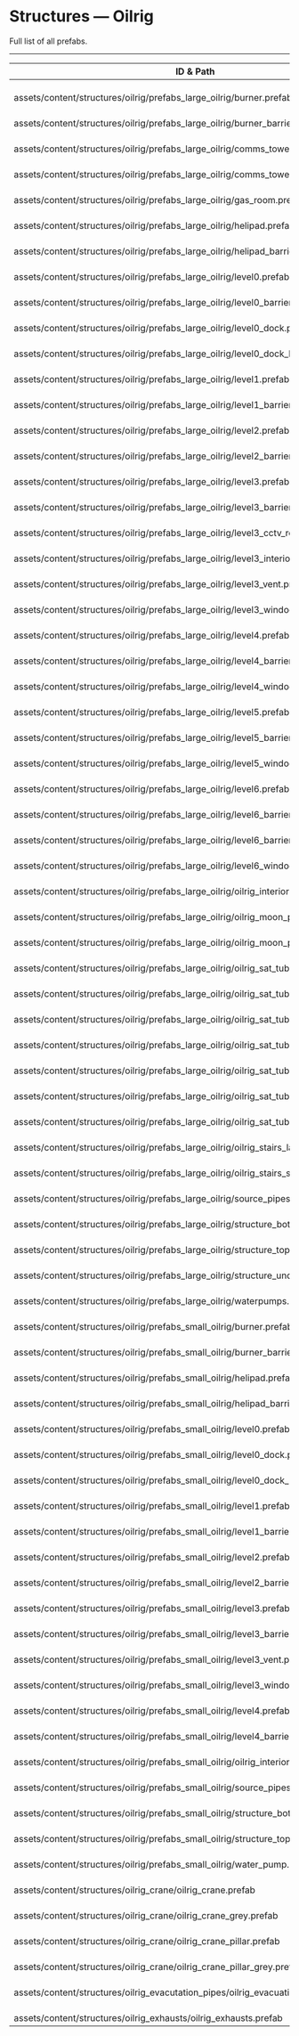 # Structures — Oilrig
Full list of all <Badge type="warning" text="76"/> prefabs.

---
| ID & Path |
| --- |
| <Badge type="tip" text="1782880883"/> <br> assets/content/structures/oilrig/prefabs_large_oilrig/burner.prefab |
| <Badge type="tip" text="3534617772"/> <br> assets/content/structures/oilrig/prefabs_large_oilrig/burner_barriers.prefab |
| <Badge type="tip" text="677712378"/> <br> assets/content/structures/oilrig/prefabs_large_oilrig/comms_tower.prefab |
| <Badge type="tip" text="3925470500"/> <br> assets/content/structures/oilrig/prefabs_large_oilrig/comms_tower_barriers.prefab |
| <Badge type="tip" text="276937281"/> <br> assets/content/structures/oilrig/prefabs_large_oilrig/gas_room.prefab |
| <Badge type="tip" text="1311949441"/> <br> assets/content/structures/oilrig/prefabs_large_oilrig/helipad.prefab |
| <Badge type="tip" text="2110938185"/> <br> assets/content/structures/oilrig/prefabs_large_oilrig/helipad_barriers.prefab |
| <Badge type="tip" text="1427059544"/> <br> assets/content/structures/oilrig/prefabs_large_oilrig/level0.prefab |
| <Badge type="tip" text="712901803"/> <br> assets/content/structures/oilrig/prefabs_large_oilrig/level0_barriers.prefab |
| <Badge type="tip" text="884858699"/> <br> assets/content/structures/oilrig/prefabs_large_oilrig/level0_dock.prefab |
| <Badge type="tip" text="4098884743"/> <br> assets/content/structures/oilrig/prefabs_large_oilrig/level0_dock_barriers.prefab |
| <Badge type="tip" text="3265400068"/> <br> assets/content/structures/oilrig/prefabs_large_oilrig/level1.prefab |
| <Badge type="tip" text="2619452465"/> <br> assets/content/structures/oilrig/prefabs_large_oilrig/level1_barriers.prefab |
| <Badge type="tip" text="839163717"/> <br> assets/content/structures/oilrig/prefabs_large_oilrig/level2.prefab |
| <Badge type="tip" text="2940622114"/> <br> assets/content/structures/oilrig/prefabs_large_oilrig/level2_barriers.prefab |
| <Badge type="tip" text="2809227737"/> <br> assets/content/structures/oilrig/prefabs_large_oilrig/level3.prefab |
| <Badge type="tip" text="4065286211"/> <br> assets/content/structures/oilrig/prefabs_large_oilrig/level3_barriers.prefab |
| <Badge type="tip" text="1727209036"/> <br> assets/content/structures/oilrig/prefabs_large_oilrig/level3_cctv_room.prefab |
| <Badge type="tip" text="289962179"/> <br> assets/content/structures/oilrig/prefabs_large_oilrig/level3_interior_hall.prefab |
| <Badge type="tip" text="3679083527"/> <br> assets/content/structures/oilrig/prefabs_large_oilrig/level3_vent.prefab |
| <Badge type="tip" text="2669606818"/> <br> assets/content/structures/oilrig/prefabs_large_oilrig/level3_windoors.prefab |
| <Badge type="tip" text="1621128963"/> <br> assets/content/structures/oilrig/prefabs_large_oilrig/level4.prefab |
| <Badge type="tip" text="3223593482"/> <br> assets/content/structures/oilrig/prefabs_large_oilrig/level4_barriers.prefab |
| <Badge type="tip" text="3155089166"/> <br> assets/content/structures/oilrig/prefabs_large_oilrig/level4_windoors.prefab |
| <Badge type="tip" text="3624379501"/> <br> assets/content/structures/oilrig/prefabs_large_oilrig/level5.prefab |
| <Badge type="tip" text="2809945011"/> <br> assets/content/structures/oilrig/prefabs_large_oilrig/level5_barriers.prefab |
| <Badge type="tip" text="2782469648"/> <br> assets/content/structures/oilrig/prefabs_large_oilrig/level5_windoors.prefab |
| <Badge type="tip" text="3200692078"/> <br> assets/content/structures/oilrig/prefabs_large_oilrig/level6.prefab |
| <Badge type="tip" text="1159196665"/> <br> assets/content/structures/oilrig/prefabs_large_oilrig/level6_barriers_a.prefab |
| <Badge type="tip" text="2235077030"/> <br> assets/content/structures/oilrig/prefabs_large_oilrig/level6_barriers_b.prefab |
| <Badge type="tip" text="2248913069"/> <br> assets/content/structures/oilrig/prefabs_large_oilrig/level6_windoors.prefab |
| <Badge type="tip" text="667171211"/> <br> assets/content/structures/oilrig/prefabs_large_oilrig/oilrig_interiors.prefab |
| <Badge type="tip" text="1695692771"/> <br> assets/content/structures/oilrig/prefabs_large_oilrig/oilrig_moon_pool.prefab |
| <Badge type="tip" text="762111092"/> <br> assets/content/structures/oilrig/prefabs_large_oilrig/oilrig_moon_pool_beams.prefab |
| <Badge type="tip" text="4063786009"/> <br> assets/content/structures/oilrig/prefabs_large_oilrig/oilrig_sat_tube_300_a.prefab |
| <Badge type="tip" text="186064535"/> <br> assets/content/structures/oilrig/prefabs_large_oilrig/oilrig_sat_tube_300_b.prefab |
| <Badge type="tip" text="609520594"/> <br> assets/content/structures/oilrig/prefabs_large_oilrig/oilrig_sat_tube_750.prefab |
| <Badge type="tip" text="2560694547"/> <br> assets/content/structures/oilrig/prefabs_large_oilrig/oilrig_sat_tube_cap.prefab |
| <Badge type="tip" text="958536913"/> <br> assets/content/structures/oilrig/prefabs_large_oilrig/oilrig_sat_tube_floor.prefab |
| <Badge type="tip" text="1763414902"/> <br> assets/content/structures/oilrig/prefabs_large_oilrig/oilrig_sat_tube_gantry.prefab |
| <Badge type="tip" text="1876402290"/> <br> assets/content/structures/oilrig/prefabs_large_oilrig/oilrig_sat_tube_ladder_300.prefab |
| <Badge type="tip" text="311684300"/> <br> assets/content/structures/oilrig/prefabs_large_oilrig/oilrig_stairs_large.prefab |
| <Badge type="tip" text="2902432828"/> <br> assets/content/structures/oilrig/prefabs_large_oilrig/oilrig_stairs_small.prefab |
| <Badge type="tip" text="2977808589"/> <br> assets/content/structures/oilrig/prefabs_large_oilrig/source_pipes.prefab |
| <Badge type="tip" text="1698051988"/> <br> assets/content/structures/oilrig/prefabs_large_oilrig/structure_bottom.prefab |
| <Badge type="tip" text="3509564600"/> <br> assets/content/structures/oilrig/prefabs_large_oilrig/structure_top.prefab |
| <Badge type="tip" text="1846027264"/> <br> assets/content/structures/oilrig/prefabs_large_oilrig/structure_underwater.prefab |
| <Badge type="tip" text="2414214977"/> <br> assets/content/structures/oilrig/prefabs_large_oilrig/waterpumps.prefab |
| <Badge type="tip" text="4140785895"/> <br> assets/content/structures/oilrig/prefabs_small_oilrig/burner.prefab |
| <Badge type="tip" text="2680269955"/> <br> assets/content/structures/oilrig/prefabs_small_oilrig/burner_barriers.prefab |
| <Badge type="tip" text="1755491803"/> <br> assets/content/structures/oilrig/prefabs_small_oilrig/helipad.prefab |
| <Badge type="tip" text="1185136396"/> <br> assets/content/structures/oilrig/prefabs_small_oilrig/helipad_barriers.prefab |
| <Badge type="tip" text="1293016599"/> <br> assets/content/structures/oilrig/prefabs_small_oilrig/level0.prefab |
| <Badge type="tip" text="668114748"/> <br> assets/content/structures/oilrig/prefabs_small_oilrig/level0_dock.prefab |
| <Badge type="tip" text="303671692"/> <br> assets/content/structures/oilrig/prefabs_small_oilrig/level0_dock_barriers.prefab |
| <Badge type="tip" text="2342004911"/> <br> assets/content/structures/oilrig/prefabs_small_oilrig/level1.prefab |
| <Badge type="tip" text="1691270876"/> <br> assets/content/structures/oilrig/prefabs_small_oilrig/level1_barriers.prefab |
| <Badge type="tip" text="2244542212"/> <br> assets/content/structures/oilrig/prefabs_small_oilrig/level2.prefab |
| <Badge type="tip" text="2187328784"/> <br> assets/content/structures/oilrig/prefabs_small_oilrig/level2_barriers.prefab |
| <Badge type="tip" text="1068419015"/> <br> assets/content/structures/oilrig/prefabs_small_oilrig/level3.prefab |
| <Badge type="tip" text="830395090"/> <br> assets/content/structures/oilrig/prefabs_small_oilrig/level3_barriers.prefab |
| <Badge type="tip" text="554076895"/> <br> assets/content/structures/oilrig/prefabs_small_oilrig/level3_vent.prefab |
| <Badge type="tip" text="3495357698"/> <br> assets/content/structures/oilrig/prefabs_small_oilrig/level3_windoors.prefab |
| <Badge type="tip" text="1762832239"/> <br> assets/content/structures/oilrig/prefabs_small_oilrig/level4.prefab |
| <Badge type="tip" text="3764258461"/> <br> assets/content/structures/oilrig/prefabs_small_oilrig/level4_barriers.prefab |
| <Badge type="tip" text="3122101126"/> <br> assets/content/structures/oilrig/prefabs_small_oilrig/oilrig_interior.prefab |
| <Badge type="tip" text="2172477050"/> <br> assets/content/structures/oilrig/prefabs_small_oilrig/source_pipes.prefab |
| <Badge type="tip" text="3794794208"/> <br> assets/content/structures/oilrig/prefabs_small_oilrig/structure_bottom.prefab |
| <Badge type="tip" text="652443670"/> <br> assets/content/structures/oilrig/prefabs_small_oilrig/structure_top.prefab |
| <Badge type="tip" text="4287712724"/> <br> assets/content/structures/oilrig/prefabs_small_oilrig/water_pump.prefab |
| <Badge type="tip" text="1207377926"/> <br> assets/content/structures/oilrig_crane/oilrig_crane.prefab |
| <Badge type="tip" text="2035694724"/> <br> assets/content/structures/oilrig_crane/oilrig_crane_grey.prefab |
| <Badge type="tip" text="1513909781"/> <br> assets/content/structures/oilrig_crane/oilrig_crane_pillar.prefab |
| <Badge type="tip" text="3027378692"/> <br> assets/content/structures/oilrig_crane/oilrig_crane_pillar_grey.prefab |
| <Badge type="tip" text="793408424"/> <br> assets/content/structures/oilrig_evacutation_pipes/oilrig_evacuation_pipes.prefab |
| <Badge type="tip" text="2503674103"/> <br> assets/content/structures/oilrig_exhausts/oilrig_exhausts.prefab |
